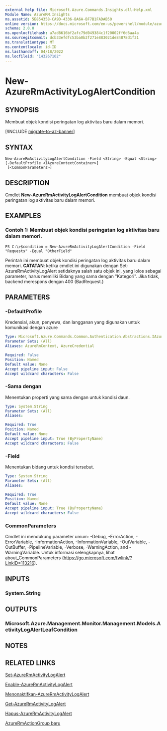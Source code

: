 ```yaml
---
external help file: Microsoft.Azure.Commands.Insights.dll-Help.xml
Module Name: AzureRM.Insights
ms.assetid: 5E854358-CA9D-4336-BA6A-BF7B1FADAB50
online version: https://docs.microsoft.com/en-us/powershell/module/azurerm.insights/new-azurermactivitylogalertcondition
schema: 2.0.0
ms.openlocfilehash: a7ad8616bf2afc79d049384c1f20002ff6d6aa4a
ms.sourcegitcommit: dcb33efdfc53ba0b2f271e883021de84878d1f31
ms.translationtype: MT
ms.contentlocale: id-ID
ms.lasthandoff: 04/18/2022
ms.locfileid: "143267102"
---
```

# New-AzureRmActivityLogAlertCondition

## SYNOPSIS
Membuat objek kondisi peringatan log aktivitas baru dalam memori.

[!INCLUDE [migrate-to-az-banner](../../includes/migrate-to-az-banner.md)]

## SYNTAX

```
New-AzureRmActivityLogAlertCondition -Field <String> -Equal <String> [-DefaultProfile <IAzureContextContainer>]
 [<CommonParameters>]
```

## DESCRIPTION
Cmdlet **New-AzureRmActivityLogAlertCondition** membuat objek kondisi peringatan log aktivitas baru dalam memori.

## EXAMPLES

### Contoh 1: Membuat objek kondisi peringatan log aktivitas baru dalam memori.
```
PS C:\>$condition = New-AzureRmActivityLogAlertCondition -Field "Requests" -Equal "OtherField"
```

Perintah ini membuat objek kondisi peringatan log aktivitas baru dalam memori.
**CATATAN**: ketika cmdlet ini digunakan dengan Set-AzureRmActivityLogAlert setidaknya salah satu objek ini, yang lolos sebagai parameter, harus memiliki Bidang yang sama dengan "Kategori". Jika tidak, backend merespons dengan 400 (BadRequest.)

## PARAMETERS

### -DefaultProfile
Kredensial, akun, penyewa, dan langganan yang digunakan untuk komunikasi dengan azure

```yaml
Type: Microsoft.Azure.Commands.Common.Authentication.Abstractions.IAzureContextContainer
Parameter Sets: (All)
Aliases: AzureRmContext, AzureCredential

Required: False
Position: Named
Default value: None
Accept pipeline input: False
Accept wildcard characters: False
```

### -Sama dengan
Menentukan properti yang sama dengan untuk kondisi daun.

```yaml
Type: System.String
Parameter Sets: (All)
Aliases:

Required: True
Position: Named
Default value: None
Accept pipeline input: True (ByPropertyName)
Accept wildcard characters: False
```

### -Field
Menentukan bidang untuk kondisi tersebut.

```yaml
Type: System.String
Parameter Sets: (All)
Aliases:

Required: True
Position: Named
Default value: None
Accept pipeline input: True (ByPropertyName)
Accept wildcard characters: False
```

### CommonParameters
Cmdlet ini mendukung parameter umum: -Debug, -ErrorAction, -ErrorVariable, -InformationAction, -InformationVariable, -OutVariable, -OutBuffer, -PipelineVariable, -Verbose, -WarningAction, and -WarningVariable. Untuk informasi selengkapnya, lihat about_CommonParameters (https://go.microsoft.com/fwlink/?LinkID=113216).

## INPUTS

### System.String

## OUTPUTS

### Microsoft.Azure.Management.Monitor.Management.Models.ActivityLogAlertLeafCondition

## NOTES

## RELATED LINKS

[Set-AzureRmActivityLogAlert](./Set-AzureRmActivityLogAlert.md)

[Enable-AzureRmActivityLogAlert](./Enable-AzureRmActivityLogAlert.md)

[Menonaktifkan-AzureRmActivityLogAlert](./Disable-AzureRmActivityLogAlert.md)

[Get-AzureRmActivityLogAlert](./Get-AzureRmActivityLogAlert.md)

[Hapus-AzureRmActivityLogAlert](./Remove-AzureRmActivityLogAlert.md)

[AzureRmActionGroup baru](./Get-AzureRmActionGroup.md)
